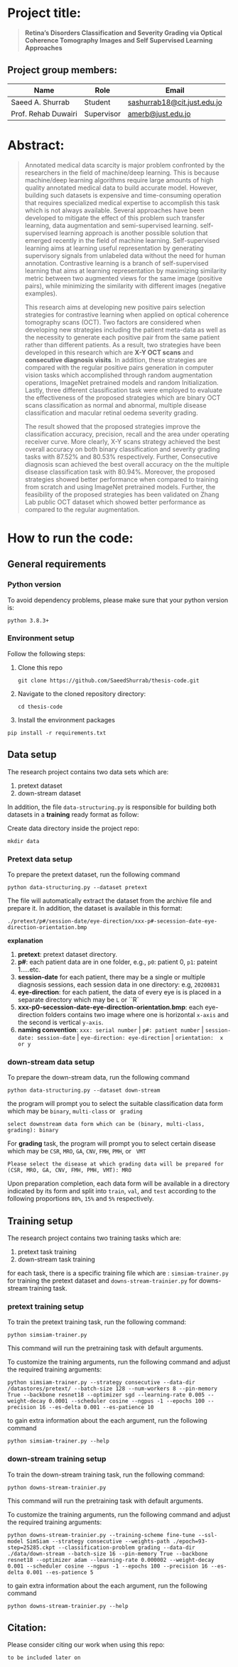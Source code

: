 # Project title:

> **Retina’s Disorders Classification and Severity Grading via Optical Coherence Tomography Images and Self Supervised Learning Approaches**



## Project group members:

| Name                | Role       | Email                                                        |
| ------------------- | ---------- | ------------------------------------------------------------ |
| Saeed A. Shurrab    | Student    | [sashurrab18@cit.just.edu.jo](mailto:sashurrab18@cit.just.edu.jo) |
| Prof. Rehab Duwairi | Supervisor | [amerb@just.edu.jo](mailto:amerb@just.edu.jo)                |



# Abstract:

> Annotated medical data scarcity is major problem confronted by the researchers in the field of machine/deep learning. This is because machine/deep learning algorithms require large amounts of high quality annotated medical data to build accurate model. However, building such datasets is expensive and time-consuming operation that requires specialized medical expertise to accomplish this task which is not always available. Several approaches have been developed to mitigate the effect of this problem such transfer learning, data augmentation and semi-supervised learning. self-supervised learning approach is another possible solution that emerged recently in the field of machine learning. Self-supervised learning aims at learning useful representation by generating supervisory signals from unlabeled data without the need for human annotation. Contrastive learning is a branch of self-supervised learning that aims at learning representation by maximizing similarity metric between two augmented views for the same image (positive pairs), while minimizing the similarity with different images (negative examples). 
>
> This research aims at developing new positive pairs selection strategies for contrastive learning when applied on optical coherence tomography scans (OCT). Two factors are considered when developing new strategies including the patient meta-data as well as the necessity to generate each positive pair from the same patient rather than different patients. As a result, two strategies have been developed in this research which are **X-Y OCT scans** and **consecutive diagnosis visits**. In addition, these strategies are compared with the regular positive pairs generation in computer vision tasks which accomplished through random augmentation operations, ImageNet pretrained models and random Initialization. Lastly, three different classification task were employed to evaluate the effectiveness of the proposed strategies which are binary OCT scans classification as normal and abnormal, multiple disease classification and macular retinal oedema severity grading.
>
> The result showed that the proposed strategies improve the classification accuracy, precision, recall and the area under operating receiver curve. More clearly, X-Y scans strategy achieved the best overall accuracy on both binary classification and severity grading tasks with 87.52\% and 80.53\% respectively. Further, Consecutive diagnosis scan achieved the best overall accuracy on the the multiple disease classification task with 80.94\%. Moreover, the proposed strategies showed better performance when compared to training from scratch and using ImageNet pretrained models. Further, the feasibility of the proposed strategies has been validated on Zhang Lab public OCT dataset which showed better performance as compared to the regular augmentation.





# How to run the code:

## General requirements

### Python version

To avoid dependency problems, please make sure that your python version is: 

```
python 3.8.3+
```

### Environment setup

Follow the following steps:

1. Clone this repo

   ```shell
   git clone https://github.com/SaeedShurrab/thesis-code.git
   ```

2. Navigate to the cloned repository directory:

   ```shell
   cd thesis-code
   ```

3.  Install the environment packages 

   ```shell
   pip install -r requirements.txt
   ```



## Data setup

The research project contains two data sets which are:

1. pretext dataset
2. down-stream dataset

In addition, the file ``data-structuring.py`` is responsible for building both datasets in a **training** ready format as follow:

Create data directory inside the project repo:

```shell
mkdir data
```

 

### Pretext data setup

To prepare the pretext dataset, run the following command

```shell
python data-structuring.py --dataset pretext
```

The file will automatically extract the dataset from the archive file and prepare it. In addition, the dataset is available in this format:

```
./pretext/p#/session-date/eye-direction/xxx-p#-secession-date-eye-direction-orientation.bmp
```

**explanation**

1. **pretext**: pretext dataset directory.
2. **p#**: each patient data are in one folder, e.g., ``p0``: patient 0, ``p1``: pateint 1.....etc.
3. **session-date** for each patient, there may be a single or multiple diagnosis sessions, each session data in one directory: e.g, ``20200831``
4. **eye-direction**: for each patient, the data of every eye is is placed in a separate directory which may be ``L`` or ``R`
5. **xxx-p0-secession-date-eye-direction-orientation.bmp**: each eye-direction folders contains two image where one is horizontal ``x-axis`` and the second is vertical ``y-axis``. 
6. **naming convention**: ``xxx: serial number`` | ``p#: patient number`` | ``session-date: session-date`` | ``eye-direction: eye-direction`` | ``orientation:  x or y`` 



### down-stream data setup

To prepare the down-stream data, run the following command

```shell
python data-structuring.py --dataset down-stream
```

the program will prompt you to select the suitable classification data form which may be ``binary``, ``multi-class`` or `` grading``

```shell
select downstream data form which can be (binary, multi-class, grading): binary
```

For **grading** task, the program will prompt you to select certain disease which may be ``CSR``, ``MRO``,  ``GA``, ``CNV``, ``FMH``, ``PMH``, or `` VMT`` 

```shell
Please select the disease at which grading data will be prepared for (CSR, MRO, GA, CNV, FMH, PMH, VMT): MRO
```

Upon preparation completion, each data form will be available in a directory indicated by its form and split into ``train``, ``val``, and ``test`` according to the following proportions ``80%``, ``15%`` and ``5%`` respectively.



## Training setup

The research project contains two training tasks which are:

1. pretext task training
2. down-stream task training

for each task, there is a specific training file which are : ``simsiam-trainer.py``  for training the pretext dataset and ``downs-stream-trainier.py`` for downs-stream training task.



### pretext training setup

To train the pretext training task, run the following command:

```shell
python simsiam-trainer.py
```

This command will run the pretraining task with default arguments.



To customize the training arguments, run the following command and adjust the required training arguments:

```shell
python simsiam-trainer.py --strategy consecutive --data-dir /datastores/pretext/ --batch-size 128 --num-workers 8 --pin-memory True --backbone resnet18 --optimizer sgd --learning-rate 0.005 --weight-decay 0.0001 --scheduler cosine --ngpus -1 --epochs 100 --precision 16 --es-delta 0.001 --es-patience 10
```



to gain extra information about the each argument, run the following command

```shell
python simsiam-trainer.py --help
```



### down-stream training setup

To train the down-stream training task, run the following command:

```shell
python downs-stream-trainier.py
```

This command will run the pretraining task with default arguments.



To customize the training arguments, run the following command and adjust the required training arguments:

```shell
python downs-stream-trainier.py --training-scheme fine-tune --ssl-model SimSiam --strategy consecutive --weights-path ./epoch=93-step=25285.ckpt --classification-problem grading --data-dir ./data/down-stream --batch-size 16 --pin-memory True --backbone resnet18 --optimizer adam --learning-rate 0.000002 --weight-decay 0.001 --scheduler cosine --ngpus -1 --epochs 100 --precision 16 --es-delta 0.001 --es-patience 5
```



to gain extra information about the each argument, run the following command

```shell
python downs-stream-trainier.py --help
```



## Citation:

Please consider citing our work when using this repo:

```
to be included later on
```

